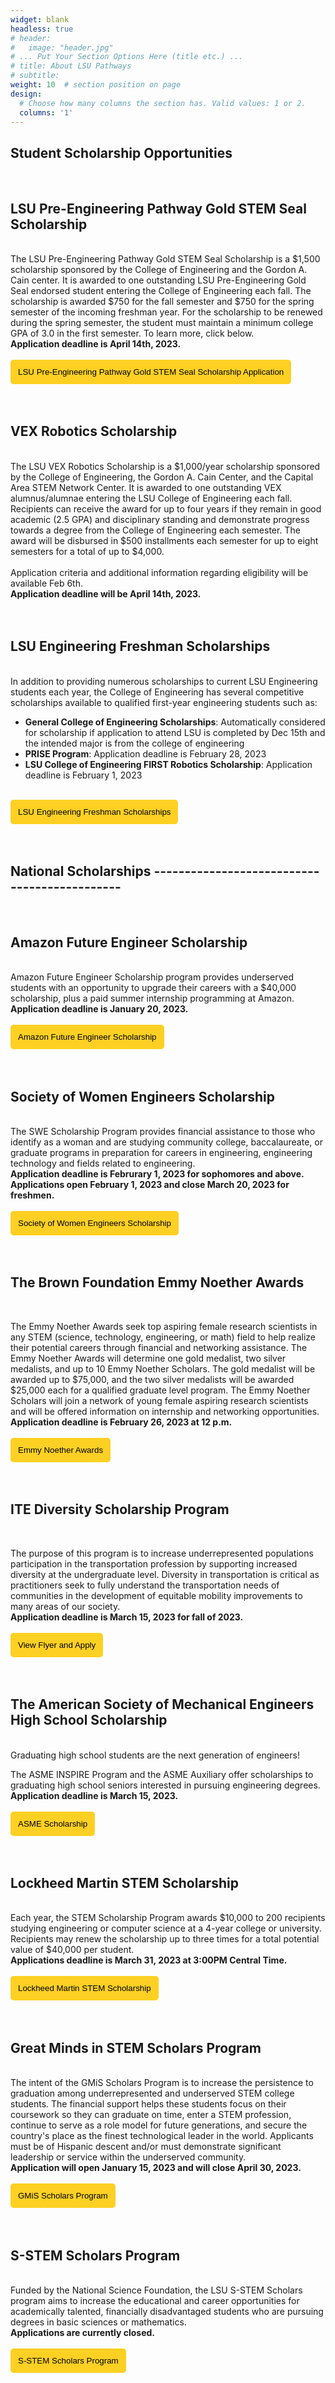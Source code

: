 ```yaml
---
widget: blank
headless: true
# header:
#   image: "header.jpg"
# ... Put Your Section Options Here (title etc.) ...
# title: About LSU Pathways
# subtitle:
weight: 10  # section position on page
design:
  # Choose how many columns the section has. Valid values: 1 or 2.
  columns: '1'
---
```


## **Student Scholarship Opportunities** 
<br>

## LSU Pre-Engineering Pathway Gold STEM Seal Scholarship
<br>
The LSU Pre-Engineering Pathway Gold STEM Seal Scholarship is a $1,500 scholarship sponsored by the College of Engineering and the Gordon A. Cain center.  It is awarded to one outstanding LSU Pre-Engineering Gold Seal endorsed student entering the College of Engineering each fall. The scholarship is awarded $750 for the fall semester and $750 for the spring semester of the incoming freshman year. For the scholarship to be renewed during the spring semester, the student must maintain a minimum college GPA of 3.0 in the first semester. To learn more, click below. 
<br>
<b>Application deadline is April 14th, 2023. </b>
<br>
<br>
<a href="https://lsu.qualtrics.com/jfe/form/SV_8p7m7jaM9PGPEI6" target="_blank"><button style= "background-color:#fdd023; border: none ; border-radius: 5px; padding: 12px"> LSU Pre-Engineering Pathway Gold STEM Seal Scholarship Application </button></a> 

<br>
<br>
<br>

## VEX Robotics Scholarship
<br>
The LSU VEX Robotics Scholarship is a $1,000/year scholarship sponsored by the College of Engineering, the Gordon A. Cain Center, and the Capital Area STEM Network Center.  It is awarded to one outstanding VEX alumnus/alumnae entering the LSU College of Engineering each fall. Recipients can receive the award for up to four years if they remain in good academic (2.5 GPA) and disciplinary standing and demonstrate progress towards a degree from the College of Engineering each semester. The award will be disbursed in $500 installments each semester for up to eight semesters for a total of up to $4,000. 
<br>
<br>
Application criteria and additional information regarding eligibility will be available Feb 6th.  
<br>
<b>Application deadline will be April 14th, 2023.</b>

<br>
<br>
<br>


## LSU Engineering Freshman Scholarships
<br>
In addition to providing numerous scholarships to current LSU Engineering students each year, the College of Engineering has several competitive scholarships available to qualified first-year engineering students such as:

- <b>General College of Engineering Scholarships</b>: Automatically considered for scholarship if application to attend LSU is completed by Dec 15th and the intended major is from the college of engineering
- <b>PRISE Program</b>: Application deadline is February 28, 2023
- <b>LSU College of Engineering FIRST Robotics Scholarship</b>: Application deadline is February 1, 2023

<br>
<a href="https://www.lsu.edu/eng/future/engineer-experience/scholarships.php" target="_blank"><button style= "background-color:#fdd023; border: none ; border-radius: 5px; padding: 12px"> LSU Engineering Freshman Scholarships </button></a> 
<br>
<br>



<br>

## **National Scholarships** --------------------------------------------- 
<br>

## Amazon Future Engineer Scholarship
<br>
Amazon Future Engineer Scholarship program provides underserved students with an opportunity to upgrade their careers with a $40,000 scholarship, plus a paid summer internship programming at Amazon.

<br>
<b>Application deadline is January 20, 2023. </b>
<br>
<br>
<a href="https://www.amazonfutureengineer.com/scholarships?utm_campaign=RECFoundation&utm_medium=scholarship&utm_source=US&utm_source=2023+VRC%2FVIQC%2FVEXU+Teams+and+EPs&utm_campaign=70241f413c-EMAIL_CAMPAIGN_2022_10_11_05_49_COPY_01&utm_medium=email&utm_term=0_3efc727138-70241f413c-37686869" target="_blank"><button style= "background-color:#fdd023; border: none ; border-radius: 5px; padding: 12px"> Amazon Future Engineer Scholarship </button></a> 
<br>
<br>
<br>

## Society of Women Engineers Scholarship
<br>
The SWE Scholarship Program provides financial assistance to those who identify as a woman and are studying community college, baccalaureate, or graduate programs in preparation for careers in engineering, engineering technology and fields related to engineering.

<br>
<b>Application deadline is Februrary 1, 2023 for sophomores and above.
<br> 
Applications open February 1, 2023 and close March 20, 2023 for freshmen. </b>
<br>
<br>
<a href="https://scholarships.swe.org/applications/login.asp" target="_blank"><button style= "background-color:#fdd023; border: none ; border-radius: 5px; padding: 12px"> Society of Women Engineers Scholarship </button></a> 
<br>
<br>
<br>

## The Brown Foundation Emmy Noether Awards
<br>

The Emmy Noether Awards seek top aspiring female research scientists in any STEM (science, technology, engineering, or math) field to help realize their potential careers through financial and networking assistance. The Emmy Noether Awards will determine one gold medalist, two silver medalists, and up to 10 Emmy Noether Scholars. The gold medalist will be awarded up to $75,000, and the two silver medalists will be awarded $25,000 each for a qualified graduate level program. The Emmy Noether Scholars will join a network of young female aspiring research scientists and will be offered information on internship and networking opportunities.
<br>
<b>Application deadline is February 26, 2023 at 12 p.m. </b>
<br>
<br>
<a href="https://www.thebrownfoundation.org/emmy-noether-award.html" target="_blank"><button style= "background-color:#fdd023; border: none ; border-radius: 5px; padding: 12px"> Emmy Noether Awards </button></a> 
<br>
<br>
<br>

## ITE Diversity Scholarship Program
<br>

The purpose of this program is to increase underrepresented populations participation in the transportation profession by supporting increased diversity at the undergraduate level.  Diversity in transportation is critical as practitioners seek to fully understand the transportation needs of communities in the development of equitable mobility improvements to many areas of our society. 
<br>
<b> Application deadline is March 15, 2023 for fall of 2023. </b>
<br>
<br>
<a href="../../brochures/ITE.pdf" target="_blank">
<button style= "background-color:#fdd023; border: none ; border-radius: 5px; padding: 12px">View Flyer and Apply </button></a> 
<br>
<br>
<br>

## The American Society of Mechanical Engineers High School Scholarship
<br>
Graduating high school students are the next generation of engineers!

The ASME INSPIRE Program and the ASME Auxiliary offer scholarships to graduating high school seniors interested in pursuing engineering degrees.
<br>
<b>Application deadline is March 15, 2023.</b>
<br>
<br>
<a href="https://www.asme.org/asme-programs/students-and-faculty/scholarships/available-high-school-scholarships" target="_blank"><button style= "background-color:#fdd023; border: none ; border-radius: 5px; padding: 12px"> ASME Scholarship </button></a> 
<br>
<br>
<br>

## Lockheed Martin STEM Scholarship
<br>
Each year, the STEM Scholarship Program awards $10,000 to 200 recipients studying engineering or computer science at a 4-year college or university. Recipients may renew the scholarship up to three times for a total potential value of $40,000 per student. 
<br>
<b>Applications deadline is March 31, 2023 at 3:00PM Central Time.</b>
<br>
<br>
<a href="https://lockheedmartin.com/en-us/who-we-are/communities/stem-education/lm-scholarship-program.html" target="_blank"><button style= "background-color:#fdd023; border: none ; border-radius: 5px; padding: 12px"> Lockheed Martin STEM Scholarship </button></a> 
<br>
<br>
<br>

## Great Minds in STEM Scholars Program
<br>
The intent of the GMiS Scholars Program is to increase the persistence to graduation among underrepresented and underserved STEM college students. The financial support helps these students focus on their coursework so they can graduate on time, enter a STEM profession, continue to serve as a role model for future generations, and secure the country's place as the finest technological leader in the world. Applicants must be of Hispanic descent and/or must demonstrate significant leadership or service within the underserved community.
<br>
<b>Application will open January 15, 2023 and will close April 30, 2023.</b>
<br>
<br>
<a href="https://greatmindsinstem.org/gmis-scholarship-application/gmis-scholarships/" target="_blank"><button style= "background-color:#fdd023; border: none ; border-radius: 5px; padding: 12px">GMiS Scholars Program </button></a> 
<br>
<br>
<br>

## S-STEM Scholars Program
<br>
Funded by the National Science Foundation, the LSU S-STEM Scholars program aims to increase the educational and career opportunities for academically talented, financially disadvantaged students who are pursuing degrees in basic sciences or mathematics. 
<br>
<b>Applications are currently closed. </b>
<br>
<br>
<a href="https://www.lsu.edu/osi/programs/s-stem-scholars-program/index.php" target="_blank"><button style= "background-color:#fdd023; border: none ; border-radius: 5px; padding: 12px"> S-STEM Scholars Program </button></a> 
<br>
<br>
<br>

